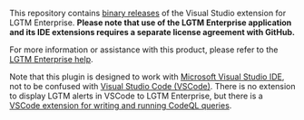 This repository contains [binary releases](https://github.com/Semmle/lgtm-visualstudio-binaries/releases) of the Visual Studio extension for LGTM Enterprise. **Please note that use of the LGTM Enterprise application and its IDE extensions requires a separate license agreement with GitHub.**

For more information or assistance with this product, please refer to the [LGTM Enterprise help](https://help.semmle.com/lgtm-enterprise/user/help/ide-integration.html#LGTM-plugin).

Note that this plugin is designed to work with [Microsoft Visual Studio IDE](https://visualstudio.microsoft.com/), not to be confused with [Visual Studio Code (VSCode)](https://code.visualstudio.com/). There is no extension to display LGTM alerts in 
VSCode to LGTM Enterprise, but there is a [VSCode extension for writing and running CodeQL queries](https://github.com/github/vscode-codeql).
